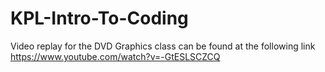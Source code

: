 # KPL-Intro-To-Coding

Video replay for the DVD Graphics class can be found at the following link
https://www.youtube.com/watch?v=-GtESLSCZCQ

